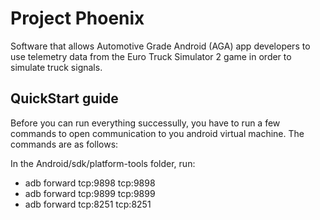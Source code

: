 # Project Phoenix

Software that allows Automotive Grade Android (AGA) app developers to use telemetry data from the Euro Truck Simulator 2 game in order to simulate truck signals.

## QuickStart guide

Before you can run everything successully, you have to run a few commands to open communication to you android virtual machine. The commands are as follows:

In the Android/sdk/platform-tools folder, run:

- adb forward tcp:9898 tcp:9898
- adb forward tcp:9899 tcp:9899
- adb forward tcp:8251 tcp:8251
